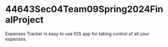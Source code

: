 # 44643Sec04Team09Spring2024FinalProject
Expenses Tracker is easy to use IOS app for taking control of all your expenses.
